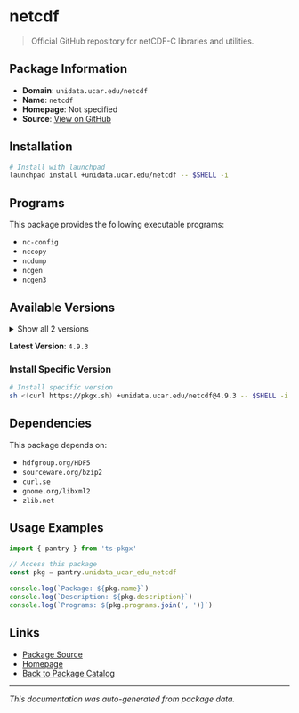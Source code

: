 # netcdf

> Official GitHub repository for netCDF-C libraries and utilities.

## Package Information

- **Domain**: `unidata.ucar.edu/netcdf`
- **Name**: `netcdf`
- **Homepage**: Not specified
- **Source**: [View on GitHub](https://github.com/pkgxdev/pantry/tree/main/projects/unidata.ucar.edu/netcdf/package.yml)

## Installation

```bash
# Install with launchpad
launchpad install +unidata.ucar.edu/netcdf -- $SHELL -i
```

## Programs

This package provides the following executable programs:

- `nc-config`
- `nccopy`
- `ncdump`
- `ncgen`
- `ncgen3`

## Available Versions

<details>
<summary>Show all 2 versions</summary>

- `4.9.3`, `4.9.2`

</details>

**Latest Version**: `4.9.3`

### Install Specific Version

```bash
# Install specific version
sh <(curl https://pkgx.sh) +unidata.ucar.edu/netcdf@4.9.3 -- $SHELL -i
```

## Dependencies

This package depends on:

- `hdfgroup.org/HDF5`
- `sourceware.org/bzip2`
- `curl.se`
- `gnome.org/libxml2`
- `zlib.net`

## Usage Examples

```typescript
import { pantry } from 'ts-pkgx'

// Access this package
const pkg = pantry.unidata_ucar_edu_netcdf

console.log(`Package: ${pkg.name}`)
console.log(`Description: ${pkg.description}`)
console.log(`Programs: ${pkg.programs.join(', ')}`)
```

## Links

- [Package Source](https://github.com/pkgxdev/pantry/tree/main/projects/unidata.ucar.edu/netcdf/package.yml)
- [Homepage](#)
- [Back to Package Catalog](../package-catalog.md)

---

*This documentation was auto-generated from package data.*
